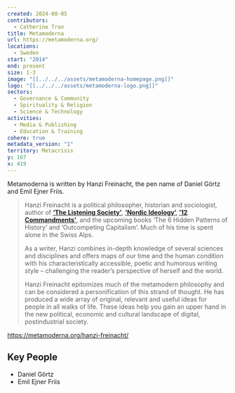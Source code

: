 ```yaml
---
created: 2024-08-05
contributors:
  - Catherine Tran
title: Metamoderna
url: https://metamoderna.org/
locations:
  - Sweden
start: "2014"
end: present
size: 1-3
image: "[[../../../assets/metamoderna-homepage.png]]"
logo: "[[../../../assets/metamoderna-logo.png]]"
sectors:
  - Governance & Community
  - Spirituality & Religion
  - Science & Technology
activities:
  - Media & Publishing
  - Education & Training
cohere: true
metadata_version: "1"
territory: Metacrisis
y: 167
x: 419
---
```

Metamoderna is written by Hanzi Freinacht, the pen name of Daniel Görtz and Emil Ejner Friis.

>Hanzi Freinacht is a political philosopher, historian and sociologist, author of **[‘The Listening Society’](https://www.amazon.com/Listening-Society-Metamodern-Politics-Guides/dp/8799973901/)**, **[‘Nordic Ideology’](https://www.amazon.com/Nordic-Ideology-Metamodern-Politics-Guides/dp/8799973928), [’12 Commandments’](https://www.amazon.com/12-Commandments-Extraordinary-People-Ordinary-ebook/dp/B0BR62T9QG/)**, and the upcoming books ‘The 6 Hidden Patterns of History’ and ‘Outcompeting Capitalism’. Much of his time is spent alone in the Swiss Alps.
>
>As a writer, Hanzi combines in-depth knowledge of several sciences and disciplines and offers maps of our time and the human condition with his characteristically accessible, poetic and humorous writing style – challenging the reader’s perspective of herself and the world.
>
>Hanzi Freinacht epitomizes much of the metamodern philosophy and can be considered a personification of this strand of thought. He has produced a wide array of original, relevant and useful ideas for people in all walks of life. These ideas help you gain an upper hand in the new political, economic and cultural landscape of digital, postindustrial society.

https://metamoderna.org/hanzi-freinacht/

## Key People

- Daniel Görtz 
- Emil Ejner Friis












